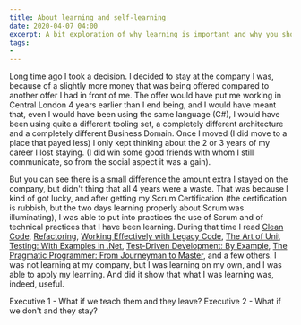 ```yaml
---
title: About learning and self-learning
date: 2020-04-07 04:00
excerpt: A bit exploration of why learning is important and why you should take care of it yourself
tags:
- 
---
```


Long time ago I took a decision. I decided to stay at the company I was, because of a slightly more money that was being offered compared to another offer I had in front of me. The offer would have put me working in Central London 4 years earlier than I end being, and I would have meant that, even I would have been using the same language (C#), I would have been using quite a different tooling set, a completely different architecture and a completely different Business Domain. Once I moved (I did move to a place that payed less) I only kept thinking about the 2 or 3 years of my career I lost staying. (I did win some good friends with whom I still communicate, so from the social aspect it was a gain).

But you can see there is a small difference the amount extra I stayed on the company, but didn't thing that all 4 years were a waste. That was because I kind of got lucky, and after getting my Scrum Certification (the certification is rubbish, but the two days learning properly about Scrum was illuminating), I was able to put into practices the use of Scrum and of technical practices that I have been learning. During that time I read [Clean Code](https://www.goodreads.com/book/show/3735293-clean-code), [Refactoring](https://www.goodreads.com/book/show/44936.Refactoring), [Working Effectively with Legacy Code](https://www.goodreads.com/book/show/44919.Working_Effectively_with_Legacy_Code), [The Art of Unit Testing: With Examples in .Net](https://www.goodreads.com/book/show/6487349-the-art-of-unit-testing), [Test-Driven Development: By Example](https://www.goodreads.com/book/show/387190.Test_Driven_Development), [The Pragmatic Programmer: From Journeyman to Master](https://www.goodreads.com/book/show/4099.The_Pragmatic_Programmer), and a few others. I was not learning at my company, but I was learning on my own, and I was able to apply my learning. And did it show that what I was learning was, indeed, useful.


Executive 1 - What if we teach them and they leave?
Executive 2 - What if we don't and they stay?
